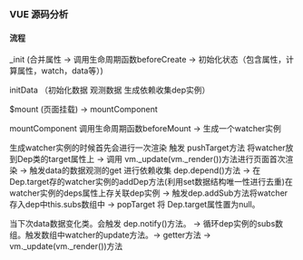 ### VUE 源码分析

#### 流程

_init  (合并属性 -> 调用生命周期函数beforeCreate -> 初始化状态（包含属性，计算属性，watch，data等）)

initData （初始化数据 观测数据 生成依赖收集dep实例）

$mount (页面挂载) -> mountComponent

mountComponent  调用生命周期函数beforeMount -> 生成一个watcher实例 

生成watcher实例的时候首先会进行一次渲染 触发 pushTarget方法 将watcher放到Dep类的target属性上 -> 调用 vm._update(vm._render())方法进行页面首次渲染 -> 触发data的数据观测的get 进行依赖收集 dep.depend()方法 -> 在Dep.target存的watcher实例的addDep方法(利用set数据结构唯一性进行去重)在watcher实例的deps属性上存关联dep实例 -> 触发dep.addSub方法将watcher存入dep中this.subs数组中 -> popTarget 将 Dep.target属性置为null。

当下次data数据变化类。会触发 dep.notify()方法。 -> 循环dep实例的subs数组。触发数组中watcher的update方法。-> getter方法 -> vm._update(vm._render())方法
